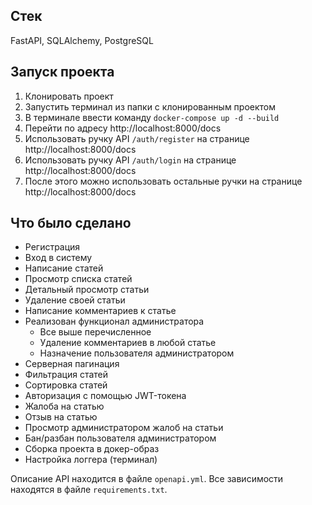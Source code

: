 ## Стек
FastAPI, SQLAlchemy, PostgreSQL

## Запуск проекта
1. Клонировать проект
2. Запустить терминал из папки с клонированным проектом
3. В терминале ввести команду `docker-compose up -d --build`
4. Перейти по адресу http://localhost:8000/docs
5. Использовать ручку API `/auth/register` на странице http://localhost:8000/docs
6. Использовать ручку API `/auth/login` на странице http://localhost:8000/docs
7. После этого можно использовать остальные ручки на странице http://localhost:8000/docs

## Что было сделано
- Регистрация
- Вход в систему
- Написание статей
- Просмотр списка статей
- Детальный просмотр статьи
- Удаление своей статьи
- Написание комментариев к статье
- Реализован функционал администратора
    - Все выше перечисленное
    - Удаление комментариев в любой статье
    - Назначение пользователя администратором
- Серверная пагинация
- Фильтрация статей
- Сортировка статей
- Авторизация с помощью JWT-токена
- Жалоба на статью
- Отзыв на статью
- Просмотр администратором жалоб на статьи
- Бан/разбан пользователя администратором
- Сборка проекта в докер-образ
- Настройка логгера (терминал)

Описание API находится в файле `openapi.yml`.
Все зависимости находятся в файле `requirements.txt`.